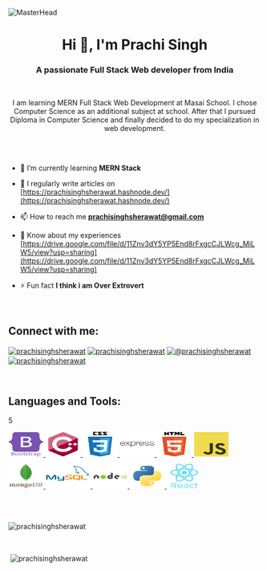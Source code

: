 ![MasterHead](https://skillshipfoundation.com/wp-home2/2020/01/learn-to-code.jpg)
<h1 align="center">Hi 👋, I'm Prachi Singh</h1>
<h3 align="center"> A passionate Full Stack Web developer from India </h3><br>
<p  align="center" > I am learning MERN Full Stack Web Development at Masai School.
I chose Computer Science as an additional subject at school. After that I pursued Diploma in Computer Science and finally decided to do my specialization in web development. </p><br><br>

<img align="right" width="440px" src="https://thumbs.dreamstime.com/b/media-developer-female-office-177619965.jpg" alt="">

- 🌱 I’m currently learning **MERN Stack**

- 📝 I regularly write articles on [https://prachisinghsherawat.hashnode.dev/](https://prachisinghsherawat.hashnode.dev/)

- 📫 How to reach me **prachisinghsherawat@gmail.com**

- 📄 Know about my experiences [https://drive.google.com/file/d/11Znv3dY5YP5End8rFxgcCJLWcg_MiLW5/view?usp=sharing](https://drive.google.com/file/d/11Znv3dY5YP5End8rFxgcCJLWcg_MiLW5/view?usp=sharing)

- ⚡ Fun fact **I think i am Over Extrovert**<br><br><br>

<h2 align="left" margin-top="70px">Connect with me:</h2>
<p align="left">
<a href="https://linkedin.com/in/prachisinghsherawat" target="blank"><img align="center" margin-left ="400px" src="https://raw.githubusercontent.com/rahuldkjain/github-profile-readme-generator/master/src/images/icons/Social/linked-in-alt.svg" alt="prachisinghsherawat" height="50" width="80" /></a>
<a href="https://instagram.com/prachisinghsherawat" target="blank"><img align="center"  margin-left ="400px"  src="https://raw.githubusercontent.com/rahuldkjain/github-profile-readme-generator/master/src/images/icons/Social/instagram.svg" alt="prachisinghsherawat" height="50" width="80" /></a>
<a href="https://hashnode.com/@prachisinghsherawat" target="blank"><img align="center"  margin-left ="400px"  src="https://raw.githubusercontent.com/rahuldkjain/github-profile-readme-generator/master/src/images/icons/Social/hashnode.svg" alt="@prachisinghsherawat" height="50" width="80" /></a>
<a href="https://www.leetcode.com/prachisinghsherawat" target="blank"><img align="center"  margin-left ="400px"  src="https://raw.githubusercontent.com/rahuldkjain/github-profile-readme-generator/master/src/images/icons/Social/leet-code.svg" alt="prachisinghsherawat" height="50" width="80" /></a>
</p><br>

<h2 align="left">Languages and Tools:</h2>5
<p align="left"> <a href="https://getbootstrap.com" target="_blank" rel="noreferrer"> <img src="https://raw.githubusercontent.com/devicons/devicon/master/icons/bootstrap/bootstrap-plain-wordmark.svg" alt="bootstrap" width="70" height="50"/> </a> <a href="https://www.w3schools.com/cpp/" target="_blank" rel="noreferrer"> <img src="https://raw.githubusercontent.com/devicons/devicon/master/icons/cplusplus/cplusplus-original.svg" alt="cplusplus"  width="70" height="50"/> </a> <a href="https://www.w3schools.com/css/" target="_blank" rel="noreferrer"> <img src="https://raw.githubusercontent.com/devicons/devicon/master/icons/css3/css3-original-wordmark.svg" alt="css3"  width="70" height="50"/> </a> <a href="https://expressjs.com" target="_blank" rel="noreferrer"> <img src="https://raw.githubusercontent.com/devicons/devicon/master/icons/express/express-original-wordmark.svg" alt="express" width="70" height="50"/> </a> <a href="https://www.w3.org/html/" target="_blank" rel="noreferrer"> <img src="https://raw.githubusercontent.com/devicons/devicon/master/icons/html5/html5-original-wordmark.svg" alt="html5"  width="70" height="50"/> </a> <a href="https://developer.mozilla.org/en-US/docs/Web/JavaScript" target="_blank" rel="noreferrer"> <img src="https://raw.githubusercontent.com/devicons/devicon/master/icons/javascript/javascript-original.svg" alt="javascript"  width="70" height="50"/> </a> <a href="https://www.mongodb.com/" target="_blank" rel="noreferrer"> <img src="https://raw.githubusercontent.com/devicons/devicon/master/icons/mongodb/mongodb-original-wordmark.svg" alt="mongodb"  width="70" height="50" /> </a> <a href="https://www.mysql.com/" target="_blank" rel="noreferrer"> <img src="https://raw.githubusercontent.com/devicons/devicon/master/icons/mysql/mysql-original-wordmark.svg" alt="mysql"  width="90" height="60"/> </a> <a href="https://nodejs.org" target="_blank" rel="noreferrer"> <img src="https://raw.githubusercontent.com/devicons/devicon/master/icons/nodejs/nodejs-original-wordmark.svg" alt="nodejs" width="70" height="50"/> </a> <a href="https://www.python.org" target="_blank" rel="noreferrer"> <img src="https://raw.githubusercontent.com/devicons/devicon/master/icons/python/python-original.svg" alt="python"  width="70" height="50"/> </a> <a href="https://reactjs.org/" target="_blank" rel="noreferrer"> <img src="https://raw.githubusercontent.com/devicons/devicon/master/icons/react/react-original-wordmark.svg" alt="react"  width="70" height="50"/> </a> <a href="https://webpack.js.org" target="_blank" rel="noreferrer"> </a> </p> <br><br>

<p><img align="center" width="1900px" height="220px" src="https://github-readme-stats.vercel.app/api/top-langs?username=prachisinghsherawat&show_icons=true&locale=en&layout=compact" alt="prachisinghsherawat" /></p> <br>

<p>&nbsp;<img align="center"  width="1900px" height="250px"  src="https://github-readme-stats.vercel.app/api?username=prachisinghsherawat&show_icons=true&locale=en" alt="prachisinghsherawat" /></p>


